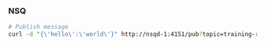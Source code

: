 ### NSQ
```bash
# Publish message
curl -d "{\'hello\':\'world\'}" http://nsqd-1:4151/pub?topic=training-rust
```
